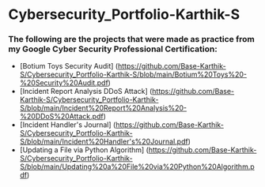 # Cybersecurity_Portfolio-Karthik-S

### The following are the projects that were made as practice from my Google Cyber Security Professional Certification:</br>

- [Botium Toys Security Audit] (https://github.com/Base-Karthik-S/Cybersecurity_Portfolio-Karthik-S/blob/main/Botium%20Toys%20-%20Security%20Audit.pdf)</br>
- [Incident Report Analysis DDoS Attack] (https://github.com/Base-Karthik-S/Cybersecurity_Portfolio-Karthik-S/blob/main/Incident%20Report%20Analysis%20-%20DDoS%20Attack.pdf)</br>
- [Incident Handler's Journal] (https://github.com/Base-Karthik-S/Cybersecurity_Portfolio-Karthik-S/blob/main/Incident%20Handler's%20Journal.pdf)</br>
- [Updating a File via Python Algorithm] (https://github.com/Base-Karthik-S/Cybersecurity_Portfolio-Karthik-S/blob/main/Updating%20a%20File%20via%20Python%20Algorithm.pdf)</br>
